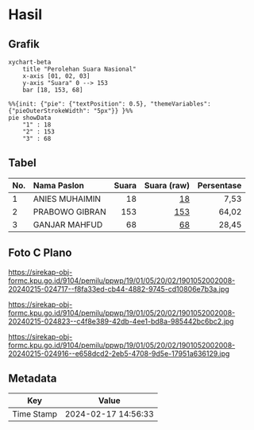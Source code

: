 # Hasil

## Grafik

```mermaid
xychart-beta
    title "Perolehan Suara Nasional"
    x-axis [01, 02, 03]
    y-axis "Suara" 0 --> 153
    bar [18, 153, 68]
```

```mermaid
%%{init: {"pie": {"textPosition": 0.5}, "themeVariables": {"pieOuterStrokeWidth": "5px"}} }%%
pie showData
    "1" : 18
    "2" : 153
    "3" : 68
```

## Tabel

| No. | Nama Paslon    | Suara | Suara (raw) | Persentase |
|:--- |:-------------- | -----:| -----------:| ----------:|
| 1   | ANIES MUHAIMIN | 18    | [18][p-1]   | 7,53       |
| 2   | PRABOWO GIBRAN | 153   | [153][p-2]  | 64,02      |
| 3   | GANJAR MAHFUD  | 68    | [68][p-3]   | 28,45      |


[p-1]: https://github.com/gigit-pemilu/pemilu-2024/blob/main/pilpres/hitung-suara/sub/19-kepulauan-bangka-belitung/sub/01-bangka/sub/05-pemali/sub/2002-air-duren/sub/008-tps/sub/paslon-1.txt
[p-2]: https://github.com/gigit-pemilu/pemilu-2024/blob/main/pilpres/hitung-suara/sub/19-kepulauan-bangka-belitung/sub/01-bangka/sub/05-pemali/sub/2002-air-duren/sub/008-tps/sub/paslon-2.txt
[p-3]: https://github.com/gigit-pemilu/pemilu-2024/blob/main/pilpres/hitung-suara/sub/19-kepulauan-bangka-belitung/sub/01-bangka/sub/05-pemali/sub/2002-air-duren/sub/008-tps/sub/paslon-3.txt

## Foto C Plano

https://sirekap-obj-formc.kpu.go.id/9104/pemilu/ppwp/19/01/05/20/02/1901052002008-20240215-024717--f8fa33ed-cb44-4882-9745-cd10806e7b3a.jpg

https://sirekap-obj-formc.kpu.go.id/9104/pemilu/ppwp/19/01/05/20/02/1901052002008-20240215-024823--c4f8e389-42db-4ee1-bd8a-985442bc6bc2.jpg

https://sirekap-obj-formc.kpu.go.id/9104/pemilu/ppwp/19/01/05/20/02/1901052002008-20240215-024916--e658dcd2-2eb5-4708-9d5e-17951a636129.jpg


## Metadata

| Key        | Value               |
| ---------- | ------------------- |
| Time Stamp | 2024-02-17 14:56:33 |



